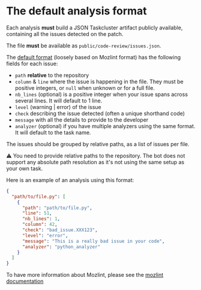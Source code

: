 # The default analysis format

Each analysis **must** build a JSON Taskcluster artifact publicly available, containing all the issues detected on the patch.

The file **must** be available as `public/code-review/issues.json`.

The [default format](https://github.com/mozilla/code-review/blob/1.0.5/bot/code_review_bot/tasks/default.py#L170) (loosely based on Mozlint format) has the following fields for each issue:

* `path` **relative** to the repository
* `column` & `line` where the issue is happening in the file. They must be positive integers, or `null` when unknown or for a full file.
* `nb_lines` (optional) is a positive integer when your issue spans across several lines. It will default to 1 line.
* `level` (warning | error) of the issue
* `check`  describing the issue detected (often a unique shorthand code)
* `message` with all the details to provide to the developer
* `analyzer` (optional) if you have multiple analyzers using the same format. It will default to the task name.

The issues should be grouped by relative paths, as a list of issues per file.

:warning: You need to provide relative paths to the repository. The bot does not support any absolute path resolution as it's not using the same setup as your own task.

Here is an example of an analysis using this format:

```json
{
  "path/to/file.py": [
    {
      "path": "path/to/file.py",
      "line": 51,
      "nb_lines": 1,
      "column": 42,
      "check": "bad_issue.XXX123",
      "level": "error",
      "message": "This is a really bad issue in your code",
      "analyzer": "python_analyzer"
    }
  ]
}
```

To have more information about Mozlint, please see the [mozlint documentation](https://firefox-source-docs.mozilla.org/tools/lint/index.html)
